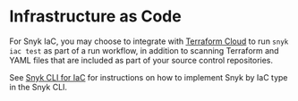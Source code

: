 # Infrastructure as Code

For Snyk IaC, you may choose to integrate with [Terraform Cloud](../../../scm-ide-and-ci-cd-integrations/snyk-ci-cd-integrations/terraform-cloud-integration-for-snyk-iac-using-run-tasks/how-to-use-the-terraform-cloud-integration-for-iac.md) to run `snyk iac test` as part of a run workflow, in addition to scanning Terraform and YAML files that are included as part of your source control repositories.

See [Snyk CLI for IaC](../../../snyk-cli/scan-and-maintain-projects-using-the-cli/snyk-cli-for-iac/) for instructions on how to implement Snyk by IaC type in the Snyk CLI.

